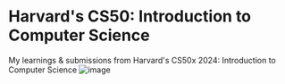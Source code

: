# Harvard's CS50: Introduction to Computer Science
My learnings &amp; submissions from Harvard's CS50x 2024: Introduction to Computer Science
![image](https://github.com/thousandecibles/CS50x2023/assets/83544346/2ad27954-1af7-4233-9071-cd192c007d82)
